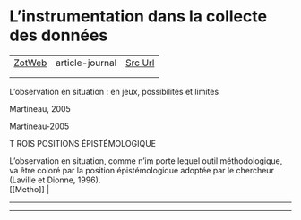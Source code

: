 
# L’instrumentation dans la collecte des données
|       |       |       |
|  ---  |  ---  |  ---  |
|   [ZotWeb](http://zotero.org/users/180474/items/P7MKN4S2)    | article-journal      | [Src Url](undefined)      |
|       |       |       |
|       |       |       |

L’observation en situation : en jeux, possibilités et limites



Martineau, 2005

Martineau-2005



T ROIS POSITIONS ÉPISTÉMOLOGIQUE



L’observation en situation, comme n’im porte lequel outil méthodologique, va être coloré par la position épistémologique adoptée par le chercheur (Laville et Dionne, 1996).  
  [[Metho]] | 






----

----

